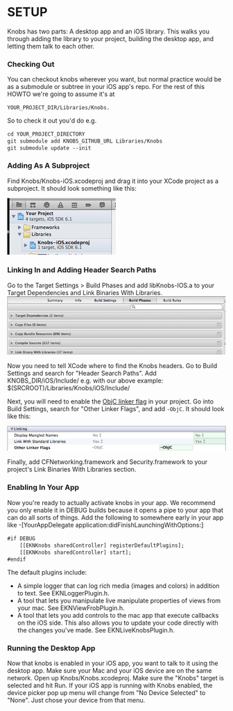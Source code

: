 SETUP
=====

Knobs has two parts: A desktop app and an iOS library. This walks you through adding the library to your project, building the desktop app, and letting them talk to each other.

### Checking Out

You can checkout knobs wherever you want, but normal practice would be as a submodule or subtree in your iOS app's repo. For the rest of this HOWTO we're going to assume it's at

    YOUR_PROJECT_DIR/Libraries/Knobs.

So to check it out you'd do e.g.

    cd YOUR_PROJECT_DIRECTORY
    git submodule add KNOBS_GITHUB_URL Libraries/Knobs
    git submodule update --init

### Adding As A Subproject
Find Knobs/Knobs-iOS.xcodeproj and drag it into your XCode project as a subproject. It should look something like this:

![Subproject added to XCode project](screenshots/add-to-ios-project.png)

### Linking In and Adding Header Search Paths
Go to the Target Settings > Build Phases and add libKnobs-IOS.a to your Target Dependencies and Link Binaries With Libraries.
![Build Phases](screenshots/build-phases.png)

Now you need to tell XCode where to find the Knobs headers.
Go to Build Settings and search for "Header Search Paths".
Add
    KNOBS_DIR/iOS/Include/
e.g. with our above example:
    $(SRCROOT)/Libraries/Knobs/iOS/Include/

Next, you will need to enable the [ObjC linker flag](http://developer.apple.com/library/mac/#qa/qa1490/_index.html) in your project.
Go into Build Settings, search for "Other Linker Flags", and add `-ObjC`. It should look like this:

![Add ObjC linker flag to XCode project](screenshots/objc-linker-flag.png)

Finally, add CFNetworking.framework and Security.framework to your project's Link Binaries With Libraries section.

### Enabling In Your App
Now you're ready to actually activate knobs in your app. We recommend you only enable it in DEBUG builds because it opens a pipe to your app that can do all sorts of things. Add the following to somewhere early in your app like -[YourAppDelegate application:didFinishLaunchingWithOptions:]

    #if DEBUG
        [[EKNKnobs sharedController] registerDefaultPlugins];
        [[EKNKnobs sharedController] start];
    #endif


The default plugins include:
- A simple logger that can log rich media (images and colors) in addition to text. See EKNLoggerPlugin.h.
- A tool that lets you manipulate live manipulate properties of views from your mac. See EKNViewFrobPlugin.h.
- A tool that lets you add controls to the mac app that execute callbacks on the iOS side. This also allows you to update your code directly with the changes you've made. See EKNLiveKnobsPlugin.h.

### Running the Desktop App
Now that knobs is enabled in your iOS app, you want to talk to it using the desktop app. Make sure your Mac and your iOS device are on the same network. Open up Knobs/Knobs.xcodeproj. Make sure the "Knobs" target is selected and hit Run. If your iOS app is running with Knobs enabled, the device picker pop up menu will change from "No Device Selected" to "None". Just chose your device from that menu.

